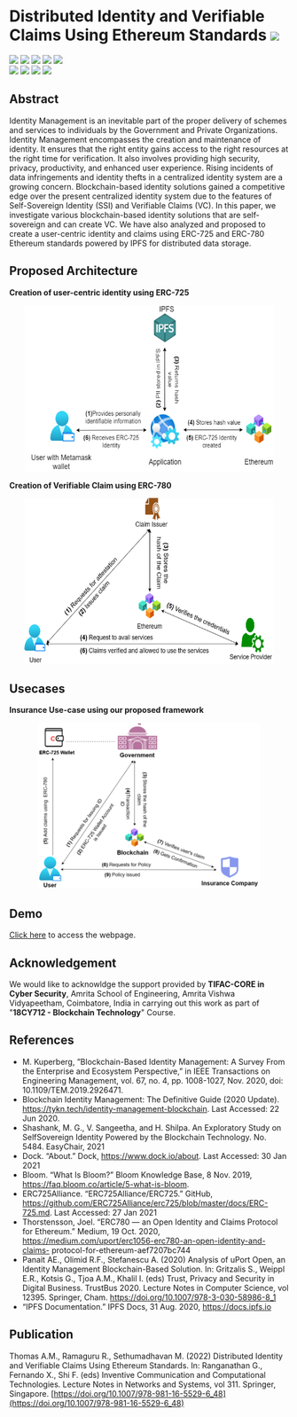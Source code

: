 # Distributed Identity and Verifiable Claims Using Ethereum Standards ![](https://img.shields.io/badge/-Completed-darkgreen)
![](https://img.shields.io/badge/Batch-19CYS-green) ![](https://img.shields.io/badge/BlockchainCourse-18CY712-green) ![](https://img.shields.io/badge/Focus-Governance-yellow) ![](https://img.shields.io/badge/AmritaBlockchain-Completed-brightgreen) ![](https://img.shields.io/badge/Publication-Springer-brightgreen) <br/>
![](https://img.shields.io/badge/Blockchain-Ethereum-blue) ![](https://img.shields.io/badge/Standards-DID-blue) ![](https://img.shields.io/badge/Ethereum_Standards-ERC725,_ERC780-blue) ![](https://img.shields.io/badge/Storage-IPFS-blue)

## Abstract

Identity Management is an inevitable part of the proper delivery of schemes and services to individuals by the Government and Private Organizations. Identity Management encompasses the creation and maintenance of identity. It ensures that the right entity gains access to the right resources at the right time for verification. It also involves providing high security, privacy, productivity, and enhanced user experience. Rising incidents of data infringements and identity thefts in a centralized identity system are a growing concern. Blockchain-based identity solutions gained a competitive edge over the present centralized identity system due to the features of Self-Sovereign Identity (SSI) and Verifiable Claims (VC). In this paper, we investigate various blockchain-based identity solutions that are self-sovereign and can create VC. We have also analyzed and proposed to create a user-centric identity and claims using ERC-725 and ERC-780 Ethereum standards powered by IPFS for distributed data storage.

## Proposed Architecture

<b>Creation of user-centric identity using ERC-725</b>

<p align="center">
<img src="Assets/System_Architecture_DID.png" alt="System Architecture" width="450" height="300">
</p>

<b>Creation of Verifiable Claim using ERC-780</b>

<p align="center">
<img src="Assets/System_Architecture_VC.png" alt="System Architecture" width="450" height="300">
</p>

## Usecases

<b> Insurance Use-case using our proposed framework </b>

<p align="center">
<img src="Assets/Insurance_usecase.png" alt="System Architecture" width="400" height="300">
</p>


## Demo
[Click here](https://amrita-tifac-cyber-blockchain.github.io/Distributed-Identity-and-Verifiable-Claims-Using-Ethereum-Standards/UI/public/index.html) to access the webpage.

## Acknowledgement
We would like to acknowldge the support provided by **TIFAC-CORE in Cyber Security**, Amrita School of Engineering, Amrita Vishwa Vidyapeetham, Coimbatore, India in carrying out this work as part of "**18CY712 - Blockchain Technology**" Course. 

## References
 -  M. Kuperberg, ”Blockchain-Based Identity Management: A Survey From the Enterprise and Ecosystem Perspective,” in IEEE Transactions on Engineering Management, vol. 67, no. 4, pp. 1008-1027, Nov. 2020, doi: 10.1109/TEM.2019.2926471.
 -  Blockchain Identity Management: The Definitive Guide (2020 Update). https://tykn.tech/identity-management-blockchain. Last Accessed: 22 Jun 2020.
 -  Shashank, M. G., V. Sangeetha, and H. Shilpa. An Exploratory Study on SelfSovereign Identity Powered by the Blockchain Technology. No. 5484. EasyChair, 2021
 -  Dock. “About.” Dock, https://www.dock.io/about. Last Accessed: 30 Jan 2021
 -  Bloom. “What Is Bloom?” Bloom Knowledge Base, 8 Nov. 2019, https://faq.bloom.co/article/5-what-is-bloom.
 -  ERC725Alliance. “ERC725Alliance/ERC725.” GitHub, https://github.com/ERC725Alliance/erc725/blob/master/docs/ERC-725.md. Last Accessed: 27 Jan 2021
 -  Thorstensson, Joel. “ERC780 — an Open Identity and Claims Protocol for Ethereum.” Medium, 19 Oct. 2020, https://medium.com/uport/erc1056-erc780-an-open-identity-and-claims- protocol-for-ethereum-aef7207bc744
 -  Panait AE., Olimid R.F., Stefanescu A. (2020) Analysis of uPort Open, an Identity Management Blockchain-Based Solution. In: Gritzalis S., Weippl E.R., Kotsis G.,
   Tjoa A.M., Khalil I. (eds) Trust, Privacy and Security in Digital Business. TrustBus 2020. Lecture Notes in Computer Science, vol 12395. Springer, Cham.    https://doi.org/10.1007/978-3-030-58986-8_1
 - “IPFS Documentation.” IPFS Docs, 31 Aug. 2020, https://docs.ipfs.io

## Publication
Thomas A.M., Ramaguru R., Sethumadhavan M. (2022) Distributed Identity and Verifiable Claims Using Ethereum Standards. In: Ranganathan G., Fernando X., Shi F. (eds) Inventive Communication and Computational Technologies. Lecture Notes in Networks and Systems, vol 311. Springer, Singapore. [https://doi.org/10.1007/978-981-16-5529-6_48](https://doi.org/10.1007/978-981-16-5529-6_48)
